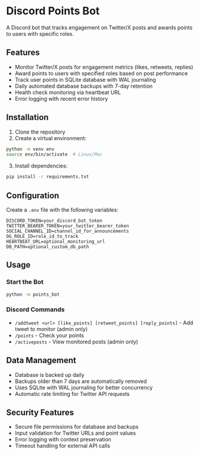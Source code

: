 # Discord Points Bot

A Discord bot that tracks engagement on Twitter/X posts and awards points to users with specific roles.

## Features

- Monitor Twitter/X posts for engagement metrics (likes, retweets, replies)
- Award points to users with specified roles based on post performance
- Track user points in SQLite database with WAL journaling
- Daily automated database backups with 7-day retention
- Health check monitoring via heartbeat URL
- Error logging with recent error history

## Installation

1. Clone the repository
2. Create a virtual environment:
```bash
python -m venv env
source env/bin/activate  # Linux/Mac
```
3. Install dependencies:
```bash
pip install -r requirements.txt
```

## Configuration

Create a `.env` file with the following variables:

```
DISCORD_TOKEN=your_discord_bot_token
TWITTER_BEARER_TOKEN=your_twitter_bearer_token
SOCIAL_CHANNEL_ID=channel_id_for_announcements
OG_ROLE_ID=role_id_to_track
HEARTBEAT_URL=optional_monitoring_url
DB_PATH=optional_custom_db_path
```

## Usage

### Start the Bot
```bash
python -m points_bot
```

### Discord Commands

- `/addtweet <url> [like_points] [retweet_points] [reply_points]` - Add tweet to monitor (admin only)
- `/points` - Check your points
- `/activeposts` - View monitored posts (admin only)

## Data Management

- Database is backed up daily
- Backups older than 7 days are automatically removed
- Uses SQLite with WAL journaling for better concurrency
- Automatic rate limiting for Twitter API requests

## Security Features

- Secure file permissions for database and backups
- Input validation for Twitter URLs and point values
- Error logging with context preservation
- Timeout handling for external API calls